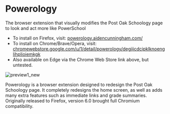 # Powerology

The browser extension that visually modifies the Post Oak Schoology page to look and act more like PowerSchool

 - To install on Firefox, visit: [powerology.aidencunningham.com/](https://powerology.aidencunningham.com/)
 - To install on Chrome/Brave/Opera, visit: [chromewebstore.google.com/u/1/detail/powerology/degjiicdcipklknoenglihplioiemkgk](https://chromewebstore.google.com/u/1/detail/powerology/degjiicdcipklknoenglihplioiemkgk)
 - Also available on Edge via the Chrome Web Store link above, but untested.

![preview1_new](https://github.com/N0madical/Powerology/assets/81594278/c7fd1e08-9e1a-4c19-a3b8-7a50970d1de1)

Powerology is a browser extension designed to redesign the Post Oak Schoology page. It completely redesigns the home screen, as well as adds many extra features such as immediate links and grade summaries. Originally released to Firefox, version 6.0 brought full Chromium compatibility.
